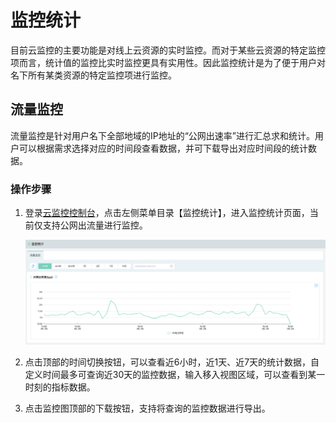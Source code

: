 # 监控统计

目前云监控的主要功能是对线上云资源的实时监控。而对于某些云资源的特定监控项而言，统计值的监控比实时监控更具有实用性。因此监控统计是为了便于用户对名下所有某类资源的特定监控项进行监控。

## 流量监控

流量监控是针对用户名下全部地域的IP地址的“公网出速率”进行汇总求和统计。用户可以根据需求选择对应的时间段查看数据，并可下载导出对应时间段的统计数据。

### 操作步骤

1. 登录[云监控控制台](https://cms-console.jdcloud.com/overview)，点击左侧菜单目录【监控统计】，进入监控统计页面，当前仅支持公网出流量进行监控。

   ![流量监控](../../../../image/Cloud-Monitor/img/statisticsMonitor.jpg) 

2. 点击顶部的时间切换按钮，可以查看近6小时，近1天、近7天的统计数据，自定义时间最多可查询近30天的监控数据，输入移入视图区域，可以查看到某一时刻的指标数据。

3. 点击监控图顶部的下载按钮，支持将查询的监控数据进行导出。


